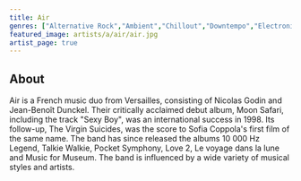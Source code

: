 ```yaml
---
title: Air
genres: ["Alternative Rock","Ambient","Chillout","Downtempo","Electronic","Electronica","Experimental","Indie Rock","Trip Hop","Space Age Pop","Ambient Pop"]
featured_image: artists/a/air/air.jpg
artist_page: true
---
```

## About

Air is a French music duo from Versailles, consisting of Nicolas Godin and Jean-Benoît Dunckel. Their critically acclaimed debut album, Moon Safari, including the track "Sexy Boy", was an international success in 1998.  Its follow-up, The Virgin Suicides, was the score to Sofia Coppola's first film of the same name. The band has since released the albums 10 000 Hz Legend, Talkie Walkie, Pocket Symphony, Love 2, Le voyage dans la lune and Music for Museum. The band is influenced by a wide variety of musical styles and artists.



